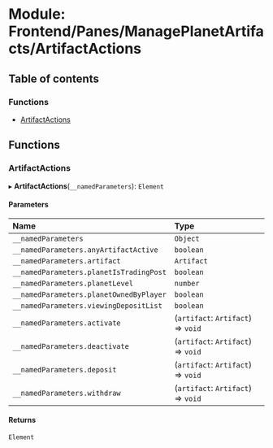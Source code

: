 # Module: Frontend/Panes/ManagePlanetArtifacts/ArtifactActions

## Table of contents

### Functions

- [ArtifactActions](Frontend_Panes_ManagePlanetArtifacts_ArtifactActions.md#artifactactions)

## Functions

### ArtifactActions

▸ **ArtifactActions**(`__namedParameters`): `Element`

#### Parameters

| Name                                    | Type                               |
| :-------------------------------------- | :--------------------------------- |
| `__namedParameters`                     | `Object`                           |
| `__namedParameters.anyArtifactActive`   | `boolean`                          |
| `__namedParameters.artifact`            | `Artifact`                         |
| `__namedParameters.planetIsTradingPost` | `boolean`                          |
| `__namedParameters.planetLevel`         | `number`                           |
| `__namedParameters.planetOwnedByPlayer` | `boolean`                          |
| `__namedParameters.viewingDepositList`  | `boolean`                          |
| `__namedParameters.activate`            | (`artifact`: `Artifact`) => `void` |
| `__namedParameters.deactivate`          | (`artifact`: `Artifact`) => `void` |
| `__namedParameters.deposit`             | (`artifact`: `Artifact`) => `void` |
| `__namedParameters.withdraw`            | (`artifact`: `Artifact`) => `void` |

#### Returns

`Element`
